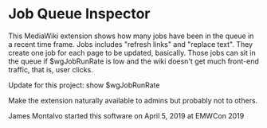 Job Queue Inspector
===================

This MediaWiki extension shows how many jobs have been in the queue in a recent time frame.
Jobs includes "refresh links" and "replace text".  They create one job for each page to be updated, basically.
Those jobs can sit in the queue if $wgJobRunRate is low and the wiki doesn't get much front-end traffic, that is, user clicks.

Update for this project:  show $wgJobRunRate

Make the extension naturally available to admins but probably not to others.

James Montalvo started this software on April 5, 2019 at EMWCon 2019

